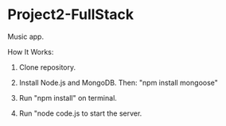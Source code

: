 # Project2-FullStack

Music app.

How It Works: 

1. Clone repository.
2. Install Node.js and MongoDB.
   Then: "npm install mongoose"
   
3. Run "npm install" on terminal.
4. Run "node code.js to start the server.
